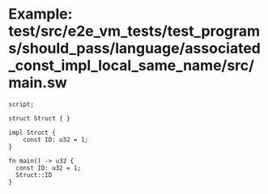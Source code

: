 # Example: test/src/e2e_vm_tests/test_programs/should_pass/language/associated_const_impl_local_same_name/src/main.sw

```sway
script;

struct Struct { }

impl Struct {
    const ID: u32 = 1;
}

fn main() -> u32 {
  const ID: u32 = 1;
  Struct::ID
}

```
